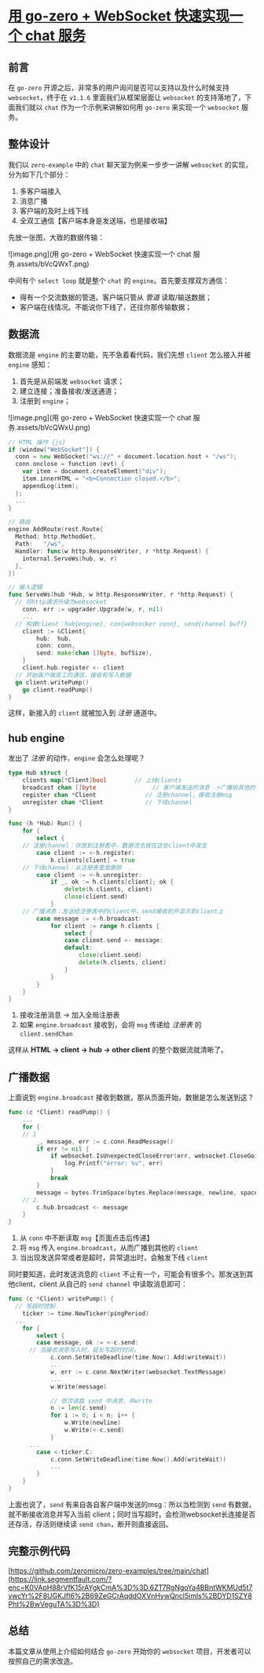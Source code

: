 # [用 go-zero + WebSocket 快速实现一个 chat 服务](https://segmentfault.com/a/1190000039748433)

## 前言

在 `go-zero` 开源之后，非常多的用户询问是否可以支持以及什么时候支持 `websocket`，终于在 `v1.1.6` 里面我们从框架层面让 `websocket` 的支持落地了，下面我们就以 `chat` 作为一个示例来讲解如何用 `go-zero` 来实现一个 `websocket` 服务。

## 整体设计

我们以 `zero-example` 中的 `chat` 聊天室为例来一步步一讲解 `websocket` 的实现，分为如下几个部分：

1. 多客户端接入
2. 消息广播
3. 客户端的及时上线下线
4. 全双工通信【客户端本身是发送端，也是接收端】

先放一张图，大致的数据传输：

![image.png](用 go-zero + WebSocket 快速实现一个 chat 服务.assets/bVcQWxT.png)

中间有个 `select loop` 就是整个 `chat` 的 `engine`。首先要支撑双方通信：

- 得有一个交流数据的管道。客户端只管从 *管道* 读取/输送数据；
- 客户端在线情况。不能说你下线了，还往你那传输数据；

## 数据流

数据流是 `engine` 的主要功能，先不急着看代码，我们先想 `client` 怎么接入并被 `engine` 感知：

1. 首先是从前端发 `websocket` 请求；
2. 建立连接；准备接收/发送通道；
3. 注册到 `engine`；

![image.png](用 go-zero + WebSocket 快速实现一个 chat 服务.assets/bVcQWxU.png)

```go
// HTML 操作 {js}
if (window["WebSocket"]) {
  conn = new WebSocket("ws://" + document.location.host + "/ws");
  conn.onclose = function (evt) {
    var item = document.createElement("div");
    item.innerHTML = "<b>Connection closed.</b>";
    appendLog(item);
  };
  ...
}

// 路由
engine.AddRoute(rest.Route{
  Method: http.MethodGet,
  Path:   "/ws",
  Handler: func(w http.ResponseWriter, r *http.Request) {
    internal.ServeWs(hub, w, r)
  },
})

// 接入逻辑
func ServeWs(hub *Hub, w http.ResponseWriter, r *http.Request) {
  // 将http请求升级为websocket
    conn, err := upgrader.Upgrade(w, r, nil)
    ...
  // 构建client：hub{engine}, con{websocker conn}, send{channel buff}
    client := &Client{
        hub:  hub,
        conn: conn,
        send: make(chan []byte, bufSize),
    }
    client.hub.register <- client
  // 开始客户端双工的通信，接收和写入数据
  go client.writePump()
    go client.readPump()
}
```

这样，新接入的 `client` 就被加入到 *注册* 通道中。

## hub engine

发出了 *注册* 的动作，`engine` 会怎么处理呢？

```go
type Hub struct {
    clients map[*Client]bool        // 上线clients
    broadcast chan []byte                // 客户端发送的消息 ->广播给其他的客户端
    register chan *Client              // 注册channel，接收注册msg
    unregister chan *Client            // 下线channel
}

func (h *Hub) Run() {
    for {
        select {
    // 注册channel：存放到注册表中，数据流也就在这些client中发生
        case client := <-h.register:
            h.clients[client] = true
    // 下线channel：从注册表里面删除
        case client := <-h.unregister:
            if _, ok := h.clients[client]; ok {
                delete(h.clients, client)
                close(client.send)
            }
    // 广播消息：发送给注册表中的client中，send接收到并显示到client上
        case message := <-h.broadcast:
            for client := range h.clients {
                select {
                case client.send <- message:
                default:
                    close(client.send)
                    delete(h.clients, client)
                }
            }
        }
    }
}
```

1. 接收注册消息 -> 加入全局注册表
2. 如果 `engine.broadcast` 接收到，会将 `msg` 传递给 *注册表* 的 `client.sendChan`

这样从 **HTML -> client -> hub -> other client** 的整个数据流就清晰了。

## 广播数据

上面说到 `engine.broadcast` 接收到数据，那从页面开始，数据是怎么发送到这？

```go
func (c *Client) readPump() {
    ...
    for {
    // 1
        _, message, err := c.conn.ReadMessage()
        if err != nil {
            if websocket.IsUnexpectedCloseError(err, websocket.CloseGoingAway, websocket.CloseAbnormalClosure) {
                log.Printf("error: %v", err)
            }
            break
        }
        message = bytes.TrimSpace(bytes.Replace(message, newline, space, -1))
    // 2.
        c.hub.broadcast <- message
    }
}
```

1. 从 `conn` 中不断读取 `msg`【页面点击后传递】
2. 将 `msg` 传入 `engine.broadcast`，从而广播到其他的 `client`
3. 当出现发送异常或者是超时，异常退出时，会触发下线 `client`

同时要知道，此时发送消息的 `client` 不止有一个，可能会有很多个。那发送到其他client，client 从自己的 `send channel` 中读取消息即可：

```go
func (c *Client) writePump() {
  // 写超时控制
    ticker := time.NewTicker(pingPeriod)
  ...
    for {
        select {
        case message, ok := <-c.send:
      // 当接收消息写入时，延长写超时时间。
            c.conn.SetWriteDeadline(time.Now().Add(writeWait))
            ...
            w, err := c.conn.NextWriter(websocket.TextMessage)
            ...
            w.Write(message)

            // 依次读取 send 中消息，并write
            n := len(c.send)
            for i := 0; i < n; i++ {
                w.Write(newline)
                w.Write(<-c.send)
            }
      ...
        case <-ticker.C:
            c.conn.SetWriteDeadline(time.Now().Add(writeWait))
            ...
        }
    }
}
```

上面也说了，`send` 有来自各自客户端中发送的msg：所以当检测到 `send` 有数据，就不断接收消息并写入当前 client；同时当写超时，会检测websocket长连接是否还存活，存活则继续读 `send chan`，断开则直接返回。

## 完整示例代码

[https://github.com/zeromicro/zero-examples/tree/main/chat](https://link.segmentfault.com/?enc=K0VApH88rVfK15rAYgkCmA%3D%3D.6ZT7RgNgoYa4BBntWKMUd5t7vwcYr%2F8UGKJfl6%2B69ZeGCrAqddOXVnHywQncl5imls%2BDYD1SZY8Pht%2BwVeguTA%3D%3D)

## 总结

本篇文章从使用上介绍如何结合 `go-zero` 开始你的 `websocket` 项目，开发者可以按照自己的需求改造。